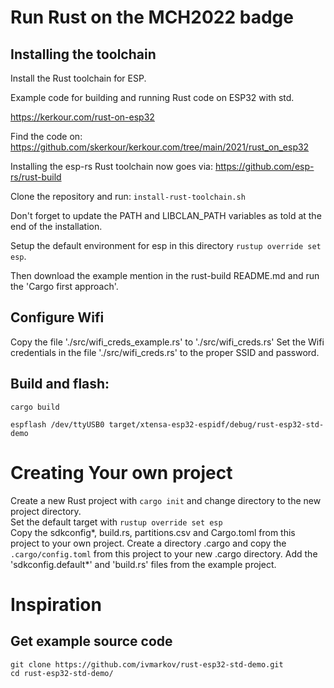 # Run Rust on the MCH2022 badge

## Installing the toolchain 
Install the Rust toolchain for ESP. 

Example code for building and running Rust code on ESP32 with std. 

https://kerkour.com/rust-on-esp32

Find the code on: 
https://github.com/skerkour/kerkour.com/tree/main/2021/rust_on_esp32

Installing the esp-rs Rust toolchain now goes via: 
https://github.com/esp-rs/rust-build

Clone the repository and run: `install-rust-toolchain.sh`

Don't forget to update the PATH and LIBCLAN_PATH variables as told at the end of the installation.

Setup the default environment for esp in this directory `rustup override set esp`.

Then download the example mention in the rust-build README.md and run the 'Cargo first approach'.

## Configure Wifi
Copy the file './src/wifi_creds_example.rs' to './src/wifi_creds.rs'
Set the Wifi credentials in the file './src/wifi_creds.rs' to the proper SSID and password. 

## Build and flash:

`cargo build`

`espflash /dev/ttyUSB0 target/xtensa-esp32-espidf/debug/rust-esp32-std-demo`

# Creating Your own project

Create a new Rust project with `cargo init` and change directory to the new project directory. \
Set the default target with `rustup override set esp` \
Copy the sdkconfig*, build.rs, partitions.csv and Cargo.toml from this project to your own project. 
Create a directory .cargo and copy the `.cargo/config.toml` from this project to your new .cargo directory. 
Add the 'sdkconfig.default*' and 'build.rs' files from the example project. 

# Inspiration

## Get example source code
```
git clone https://github.com/ivmarkov/rust-esp32-std-demo.git
cd rust-esp32-std-demo/
```

